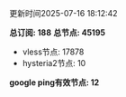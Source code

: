 更新时间2025-07-16 18:12:42

**总订阅: 188**
**总节点: 45195**
- vless节点: 17878
- hysteria2节点: 10

**google ping有效节点: 12**
